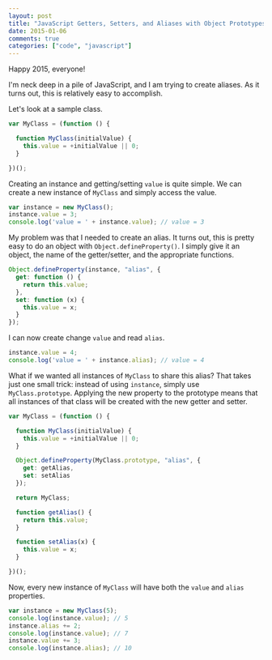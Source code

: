 ```yaml
---
layout: post
title: "JavaScript Getters, Setters, and Aliases with Object Prototypes"
date: 2015-01-06
comments: true
categories: ["code", "javascript"]
---
```


Happy 2015, everyone!

I'm neck deep in a pile of JavaScript, and I am trying to create aliases. As it turns out, this is relatively easy to accomplish.

Let's look at a sample class.

``` javascript
var MyClass = (function () {

  function MyClass(initialValue) {
    this.value = +initialValue || 0;
  }

})();
```

Creating an instance and getting/setting `value` is quite simple. We can create a new instance of `MyClass` and simply access the value.

``` javascript
var instance = new MyClass();
instance.value = 3;
console.log('value = ' + instance.value); // value = 3
```

My problem was that I needed to create an alias. It turns out, this is pretty easy to do an object with `Object.defineProperty()`. I simply give it an object, the name of the getter/setter, and the appropriate functions.

``` javascript
Object.defineProperty(instance, "alias", {
  get: function () {
    return this.value;
  },
  set: function (x) {
    this.value = x;
  }
});
```

I can now create change `value` and read `alias`.

``` javascript
instance.value = 4;
console.log('value = ' + instance.alias); // value = 4
```

What if we wanted all instances of `MyClass` to share this alias? That takes just one small trick: instead of using `instance`, simply use `MyClass.prototype`. Applying the new property to the prototype means that all instances of that class will be created with the new getter and setter.

``` javascript
var MyClass = (function () {

  function MyClass(initialValue) {
    this.value = +initialValue || 0;
  }

  Object.defineProperty(MyClass.prototype, "alias", {
    get: getAlias,
    set: setAlias
  });

  return MyClass;

  function getAlias() {
    return this.value;
  }

  function setAlias(x) {
    this.value = x;
  }

})();
```

Now, every new instance of `MyClass` will have both the `value` and `alias` properties.

``` javascript
var instance = new MyClass(5);
console.log(instance.value); // 5
instance.alias += 2;
console.log(instance.value); // 7
instance.value += 3;
console.log(instance.alias); // 10
```
